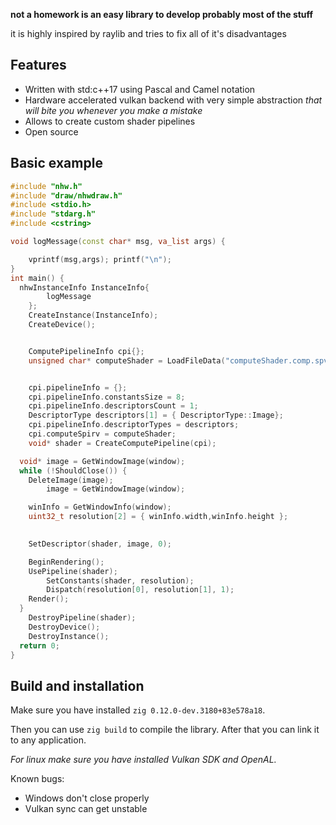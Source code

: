 
**not a homework is an easy library to develop probably most of the stuff**

it is highly inspired by raylib and tries to fix all of it's disadvantages


Features
--------

 - Written with std:c++17 using Pascal and Camel notation
 - Hardware accelerated vulkan backend with very simple abstraction *that will bite you whenever you make a mistake*
 - Allows to create custom shader pipelines
 - Open source


Basic example
--------------

```cpp
#include "nhw.h"
#include "draw/nhwdraw.h"
#include <stdio.h>
#include "stdarg.h"
#include <cstring>

void logMessage(const char* msg, va_list args) {

	vprintf(msg,args); printf("\n");
}
int main() {
  nhwInstanceInfo InstanceInfo{
		logMessage
	};
	CreateInstance(InstanceInfo);
	CreateDevice();


	ComputePipelineInfo cpi{};
	unsigned char* computeShader = LoadFileData("computeShader.comp.spv", &cpi.computeSpirvSize);


	cpi.pipelineInfo = {};
	cpi.pipelineInfo.constantsSize = 8;
	cpi.pipelineInfo.descriptorsCount = 1;
	DescriptorType descriptors[1] = { DescriptorType::Image};
	cpi.pipelineInfo.descriptorTypes = descriptors;
	cpi.computeSpirv = computeShader;
	void* shader = CreateComputePipeline(cpi);

  void* image = GetWindowImage(window);
  while (!ShouldClose()) {
    DeleteImage(image);
		image = GetWindowImage(window);

    winInfo = GetWindowInfo(window);
    uint32_t resolution[2] = { winInfo.width,winInfo.height };
    

    SetDescriptor(shader, image, 0);

    BeginRendering();
    UsePipeline(shader);
		SetConstants(shader, resolution);
		Dispatch(resolution[0], resolution[1], 1);
    Render();
  }
	DestroyPipeline(shader);
	DestroyDevice();
	DestroyInstance();
  return 0;
}

```

Build and installation
----------------------

Make sure you have installed `zig 0.12.0-dev.3180+83e578a18`. 

Then you can use `zig build` to compile the library. After that you can link it to any application.

*For linux make sure you have installed Vulkan SDK and OpenAL.*

Known bugs:

- Windows don't close properly
- Vulkan sync can get unstable
